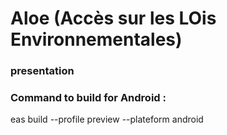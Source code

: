 # Aloe (Accès sur les LOis Environnementales)

### presentation

### Command to build for Android :

<p>eas build --profile preview --plateform android</p>
